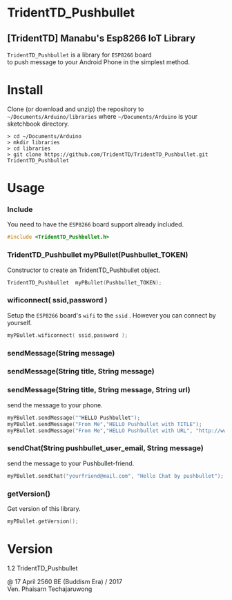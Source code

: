 TridentTD_Pushbullet
============
[TridentTD] Manabu's Esp8266 IoT Library
---------------------------------------------

`TridentTD_Pushbullet` is a library for `ESP8266` board  
to push message to your Android Phone in the simplest method.

# Install

Clone (or download and unzip) the repository to `~/Documents/Arduino/libraries`
where `~/Documents/Arduino` is your sketchbook directory.

    > cd ~/Documents/Arduino
    > mkdir libraries
    > cd libraries
    > git clone https://github.com/TridentTD/TridentTD_Pushbullet.git TridentTD_Pushbullet

# Usage
### Include

You need to have the `ESP8266` board support already included.

```c++
#include <TridentTD_Pushbullet.h>
```

### TridentTD\_Pushbullet  myPBullet(Pushbullet_TOKEN)

Constructor to create an TridentTD_Pushbullet object.

```c++
TridentTD_Pushbullet  myPBullet(Pushbullet_TOKEN);
```

### wificonnect( ssid,password )

Setup the `ESP8266` board's `wifi` to the `ssid` . 
However you can connect by yourself.

```c++
myPBullet.wificonnect( ssid,password );
```

### sendMessage(String message)
### sendMessage(String title, String message)
### sendMessage(String title, String message, String url)

send the message to your phone.

```c++
myPBullet.sendMessage(""HELLO Pushbullet");
myPBullet.sendMessage("From Me","HELLO Pushbullet with TITLE");
myPBullet.sendMessage("From Me","HELLO Pushbullet with URL", "http://www.google.com");
```

### sendChat(String pushbullet_user_email, String message)

send the message to your Pushbullet-friend.
```c++
myPBullet.sendChat("yourfriend@mail.com", "Hello Chat by pushbullet");
```

### getVersion()

Get version of this library.

```c++
myPBullet.getVersion();
```

Version
=====
1.2  TridentTD_Pushbullet

@ 17 April 2560 BE (Buddism Era)  / 2017  
Ven. Phaisarn Techajaruwong

